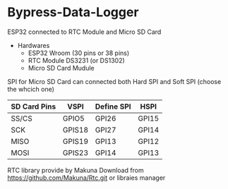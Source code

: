 # Bypress-Data-Logger
ESP32 connected to RTC Module and Micro SD Card
- Hardwares
  - ESP32 Wroom (30 pins or 38 pins)
  - RTC Module DS3231 (or DS1302)
  - Micro SD Card Mudule

SPI for Micro SD Card can connected both Hard SPI and Soft SPI (choose the whcich one)

| SD Card Pins  |   VSPI     |   Define SPI   | HSPI    |
| ------------- | ------------- | -------------| -------------|
| SS/CS  | GPIO5  | GPI26 | GPI15 |
| SCK  | GPIS18  |GPI27 | GPI14 |
| MISO | GPIS19 | GPI13 | GPI12 |
| MOSI | GPIS23  |  GPI14 | GPI13 |

RTC library provide by Makuna
Download from https://github.com/Makuna/Rtc.git or libraies manager
